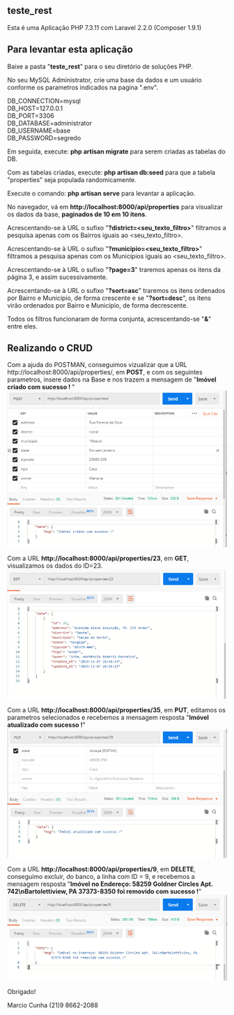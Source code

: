 ## teste_rest
Esta é uma Aplicação PHP 7.3.11 com Laravel 2.2.0 (Composer 1.9.1)


## Para levantar esta aplicação
Baixe a pasta "<b>teste_rest</b>" para o seu diretório de soluções PHP.

No seu MySQL Administrator, crie uma base da dados e um usuário conforme os  parametros indicados na pagina ".env".

DB_CONNECTION=mysql<br>
DB_HOST=127.0.0.1<br>
DB_PORT=3306<br>
DB_DATABASE=administrator<br>
DB_USERNAME=base<br>
DB_PASSWORD=segredo<br>


Em seguida, execute: <b>php artisan migrate</b> para serem criadas as tabelas do DB.

Com as tabelas criadas, execute: <b>php artisan db:seed</b> para que a tabela "properties" seja populada randomicamente.

Execute o comando: <b>php artisan serve</b> para levantar a aplicação.

No navegador, vá em <b>http://localhost:8000/api/properties</b> para visualizar os dados da base, <b>paginados de 10 em 10 itens</b>.

Acrescentando-se à URL o sufixo "<b>?district=<seu_texto_filtro></b>" filtramos a pesquisa apenas com os Bairros iguais ao <seu_texto_filtro>.

Acrescentando-se à URL o sufixo "<b>?municipio=<seu_texto_filtro></b>" filtramos a pesquisa apenas com os Municípios iguais ao <seu_texto_filtro>.

Acrescentando-se à URL o sufixo "<b>?page=3</b>" traremos apenas os itens da página 3, e assim sucessivamente.

Acrescentando-se à URL o sufixo "<b>?sort=asc</b>" traremos os itens ordenados por Bairro e Município, de forma crescente e se "<b>?sort=desc</b>", os itens virão ordenados por Bairro e Município, de forma decrescente.

Todos os filtros funcionaram de forma conjunta, acrescentando-se "<b>&</b>" entre eles.


## Realizando o CRUD
Com a ajuda do POSTMAN, conseguimos vizualizar que a URL http://localhost:8000/api/properties/, em <b>POST</b>, e com os seguintes parametros, insere dados na Base e nos trazem a mensagem de "<b>Imóvel criado com sucesso ! </b>"<br>
<img src="create.png" alt="Create">



Com a URL <b>http://localhost:8000/api/properties/23</b>, em <b>GET</b>, visualizamos os dados do ID=23.<br>
<img src="read.png" alt="Read">
 
 

Com a URL <b>http://localhost:8000/api/properties/35</b>, em <b>PUT</b>, editamos os parametros selecionados e recebemos a mensagem resposta "<b>Imóvel atualizado com sucesso !</b>"<br>
<img src="edit.png" alt="UpDate">
 


Com a URL <b>http://localhost:8000/api/properties/9</b>, em <b>DELETE</b>, conseguimo excluir, do banco, a linha com ID = 9, e recebemos a mensagem resposta "<b>Imóvel no Endereço: 58259 Goldner Circles Apt. 742\nBartolettiview, PA 37373-8350 foi removido com sucesso !</b>"<br>
<img src="delete.png" alt="Delete">
 



Obrigado!

Marcio Cunha
(21)9 8662-2088
